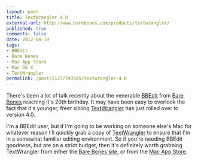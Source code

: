 ```yaml
---
layout: post
title: TextWrangler 4.0
external-url: http://www.barebones.com/products/textwrangler/
published: true
comments: false
date: 2012-04-19
tags:
- BBEdit
- Bare Bones
- Mac App Store
- Mac OS X
- TextWrangler
permalink: /post/21377743565/textwrangler-4-0
---
```


There's been a lot of talk recently about the venerable [BBEdit][] from [Bare Bones][] reaching it's 20th birthday. It may have been easy to overlook the fact that it's younger, freer sibling [TextWrangler][] has just rolled over to version 4.0.

I'm a BBEdit user, but if I'm going to be working on someone else's Mac for whatever reason I'll quickly grab a copy of [TextWrangler][] to ensure that I'm in a somewhat familiar editing environment. So if you're needing BBEdit goodness, but are on a strict budget, then it's definitely worth grabbing TextWrangler from either the [Bare Bones site][TextWrangler], or from the [Mac App Store][].

[BBEdit]: http://www.barebones.com/products/bbedit/
[Bare Bones]: http://www.barebones.com/
[TextWrangler]: http://www.barebones.com/products/textwrangler/
[Mac App Store]: http://itunes.apple.com/gb/app/textwrangler/id404010395?mt=12
